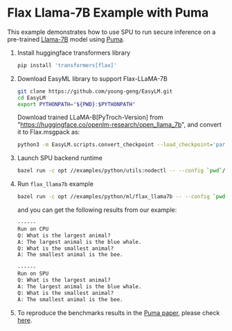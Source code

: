 # Flax Llama-7B Example with Puma

This example demonstrates how to use SPU to run secure inference on a pre-trained
[Llama-7B](https://research.facebook.com/publications/llama-open-and-efficient-foundation-language-models/) model using [Puma](https://arxiv.org/abs/2307.12533).

1. Install huggingface transformers library

    ```sh
    pip install 'transformers[flax]'
    ```

2. Download EasyML library to support Flax-LLaMA-7B

    ```sh
    git clone https://github.com/young-geng/EasyLM.git
    cd EasyLM
    export PYTHONPATH="${PWD}:$PYTHONPATH"
    ```

    Download trained LLaMA-B[PyTroch-Version] from "https://huggingface.co/openlm-research/open_llama_7b", and convert it to Flax.msgpack as:

    ```sh
    python3 -m EasyLM.scripts.convert_checkpoint --load_checkpoint='params::path-to-LLaMA-7B[Pytroch-Version]' --output_file='path-to-LLaMMA-7B.msgpack' --streaming=False
    ```

3. Launch SPU backend runtime

    ```sh
    bazel run -c opt //examples/python/utils:nodectl -- --config `pwd`/examples/python/ml/flax_llama7b/3pc.json up
    ```

4. Run `flax_llama7b` example

    ```sh
    bazel run -c opt //examples/python/ml/flax_llama7b -- --config `pwd`/examples/python/ml/flax_llama7b/3pc.json
    ```

    and you can get the following results from our example:
    
    ```md
    ------
    Run on CPU
    Q: What is the largest animal?
    A: The largest animal is the blue whale.
    Q: What is the smallest animal?
    A: The smallest animal is the bee.

    ------
    Run on SPU
    Q: What is the largest animal?
    A: The largest animal is the blue whale.
    Q: What is the smallest animal?
    A: The smallest animal is the bee.
    ```

5. To reproduce the benchmarks results in the [Puma paper](https://arxiv.org/abs/2307.12533), please check [here](https://github.com/AntCPLab/puma_benchmarks).
